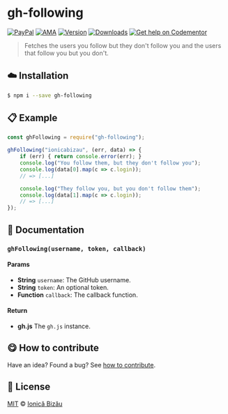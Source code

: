 
# gh-following

 [![PayPal](https://img.shields.io/badge/%24-paypal-f39c12.svg)][paypal-donations] [![AMA](https://img.shields.io/badge/ask%20me-anything-1abc9c.svg)](https://github.com/IonicaBizau/ama) [![Version](https://img.shields.io/npm/v/gh-following.svg)](https://www.npmjs.com/package/gh-following) [![Downloads](https://img.shields.io/npm/dt/gh-following.svg)](https://www.npmjs.com/package/gh-following) [![Get help on Codementor](https://cdn.codementor.io/badges/get_help_github.svg)](https://www.codementor.io/johnnyb?utm_source=github&utm_medium=button&utm_term=johnnyb&utm_campaign=github)

> Fetches the users you follow but they don't follow you and the users that follow you but you don't.

## :cloud: Installation

```sh
$ npm i --save gh-following
```


## :clipboard: Example



```js
const ghFollowing = require("gh-following");

ghFollowing("ionicabizau", (err, data) => {
    if (err) { return console.error(err); }
    console.log("You follow them, but they don't follow you");
    console.log(data[0].map(c => c.login));
    // => [...]

    console.log("They follow you, but you don't follow them");
    console.log(data[1].map(c => c.login));
    // => [...]
});
```

## :memo: Documentation


### `ghFollowing(username, token, callback)`

#### Params
- **String** `username`: The GitHub username.
- **String** `token`: An optional token.
- **Function** `callback`: The callback function.

#### Return
- **gh.js** The `gh.js` instance.



## :yum: How to contribute
Have an idea? Found a bug? See [how to contribute][contributing].


## :scroll: License

[MIT][license] © [Ionică Bizău][website]

[paypal-donations]: https://www.paypal.com/cgi-bin/webscr?cmd=_s-xclick&hosted_button_id=RVXDDLKKLQRJW
[donate-now]: http://i.imgur.com/6cMbHOC.png

[license]: http://showalicense.com/?fullname=Ionic%C4%83%20Biz%C4%83u%20%3Cbizauionica%40gmail.com%3E%20(http%3A%2F%2Fionicabizau.net)&year=2013#license-mit
[website]: http://ionicabizau.net
[contributing]: /CONTRIBUTING.md
[docs]: /DOCUMENTATION.md
